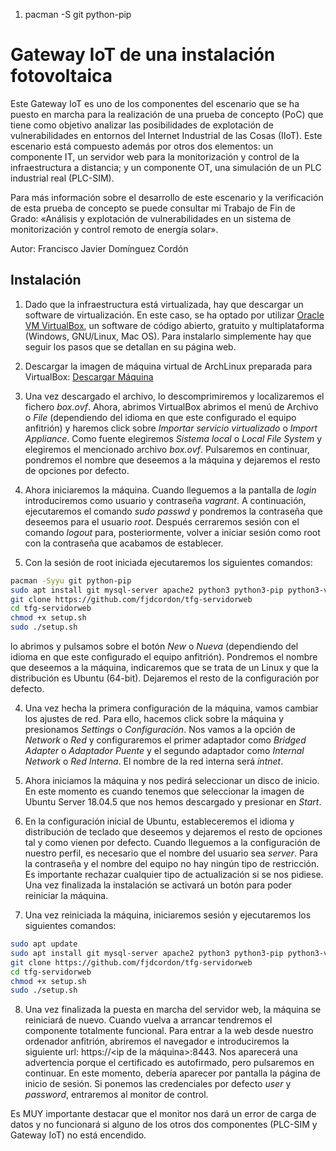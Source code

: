1. pacman -S git python-pip

Gateway IoT de una instalación fotovoltaica
=============

Este Gateway IoT es uno de los componentes del escenario que se ha puesto en marcha para la realización de una prueba de concepto (PoC) que tiene como objetivo analizar las posibilidades de explotación de vulnerabilidades en entornos del Internet Industrial de las Cosas (IIoT). Este escenario está compuesto además por otros dos elementos: un componente IT, un servidor web para la monitorización y control de la infraestructura a distancia; y un componente OT, una simulación de un PLC industrial real (PLC-SIM).

Para más información sobre el desarrollo de este escenario y la verificación de esta prueba de concepto se puede consultar mi Trabajo de Fin de Grado: «Análisis y explotación de vulnerabilidades en un sistema de monitorización y control remoto de energía solar».

Autor: Francisco Javier Domínguez Cordón

Instalación
-------------

1. Dado que la infraestructura está virtualizada, hay que descargar un software de virtualización. En este caso, se ha optado por utilizar [Oracle VM VirtualBox](https://www.virtualbox.org/), un software de código abierto, gratuito y multiplataforma (Windows, GNU/Linux, Mac OS). Para instalarlo simplemente hay que seguir los pasos que se detallan en su página web.

2. Descargar la imagen de máquina virtual de ArchLinux preparada para VirtualBox:  [Descargar Máquina](https://gitlab.archlinux.org/archlinux/arch-boxes/-/jobs/63545/artifacts/file/output/Arch-Linux-x86_64-virtualbox-20220623.63545.box)

3. Una vez descargado el archivo, lo descomprimiremos y localizaremos el fichero *box.ovf*. Ahora, abrimos VirtualBox abrimos el menú de Archivo o *File* (dependiendo del idioma en que este configurado el equipo anfitrión) y haremos click sobre *Importar servicio virtualizado* o *Import Appliance*. Como fuente elegiremos *Sistema local* o *Local File System* y elegiremos el mencionado archivo *box.ovf*. Pulsaremos en continuar, pondremos el nombre que deseemos a la máquina y dejaremos el resto de opciones por defecto.

4. Ahora iniciaremos la máquina. Cuando lleguemos a la pantalla de *login* introduciremos como usuario y contraseña *vagrant*. A continuación, ejecutaremos el comando *sudo passwd* y pondremos la contraseña que deseemos para el usuario *root*. Después cerraremos sesión con el comando *logout* para, posteriormente, volver a iniciar sesión como root con la contraseña que acabamos de establecer.

5. Con la sesión de root iniciada ejecutaremos los siguientes comandos:

```bash
pacman -Syyu git python-pip
sudo apt install git mysql-server apache2 python3 python3-pip python3-venv libapache2-mod-wsgi-py3 php libapache2-mod-php
git clone https://github.com/fjdcordon/tfg-servidorweb
cd tfg-servidorweb
chmod +x setup.sh
sudo ./setup.sh
```

lo abrimos y pulsamos sobre el botón *New* o *Nueva* (dependiendo del idioma en que este configurado el equipo anfitrión). Pondremos el nombre que deseemos a la máquina, indicaremos que se trata de un Linux y que la distribución es Ubuntu (64-bit). Dejaremos el resto de la configuración por defecto.

4. Una vez hecha la primera configuración de la máquina, vamos cambiar los ajustes de red. Para ello, hacemos click sobre la máquina y presionamos *Settings* o *Configuración*. Nos vamos a la opción de *Network* o *Red* y configuraremos el primer adaptador como *Bridged Adapter* o *Adaptador Puente* y el segundo adaptador como *Internal Network* o *Red Interna*. El nombre de la red interna será *intnet*.

5. Ahora iniciamos la máquina y nos pedirá seleccionar un disco de inicio. En este momento es cuando tenemos que seleccionar la imagen de Ubuntu Server 18.04.5 que nos hemos descargado y presionar en *Start*.

6. En la configuración inicial de Ubuntu, estableceremos el idioma y distribución de teclado que deseemos y dejaremos el resto de opciones tal y como vienen por defecto. Cuando lleguemos a la configuración de nuestro perfil, es necesario que el nombre del usuario sea *server*. Para la contraseña y el nombre del equipo no hay ningún tipo de restricción. Es importante rechazar cualquier tipo de actualización si se nos pidiese. Una vez finalizada la instalación se activará un botón para poder reiniciar la máquina.

7. Una vez reiniciada la máquina, iniciaremos sesión y ejecutaremos los siguientes comandos:

```bash
sudo apt update
sudo apt install git mysql-server apache2 python3 python3-pip python3-venv libapache2-mod-wsgi-py3 php libapache2-mod-php
git clone https://github.com/fjdcordon/tfg-servidorweb
cd tfg-servidorweb
chmod +x setup.sh
sudo ./setup.sh
```
8. Una vez finalizada la puesta en marcha del servidor web, la máquina se reiniciará de nuevo. Cuando vuelva a arrancar tendremos el componente totalmente funcional. Para entrar a la web desde nuestro ordenador anfitrión, abriremos el navegador e introduciremos la siguiente url: https://<ip de la máquina>:8443. Nos aparecerá una advertencia porque el certificado es autofirmado, pero pulsaremos en continuar. En este momento, debería aparecer por pantalla la página de inicio de sesión. Si ponemos las credenciales por defecto *user* y *password*, entraremos al monitor de control.

Es MUY importante destacar que el monitor nos dará un error de carga de datos y no funcionará si alguno de los otros dos componentes (PLC-SIM y Gateway IoT) no está encendido.
